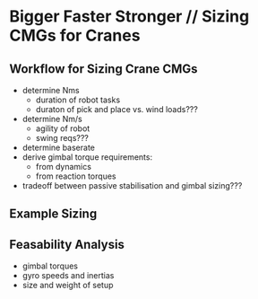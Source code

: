 
# Bigger Faster Stronger // Sizing CMGs for Cranes

## Workflow for Sizing Crane CMGs

- determine Nms
  - duration of robot tasks
  - duraton of pick and place vs. wind loads???
- determine Nm/s
  - agility of robot
  - swing reqs???
- determine baserate
- derive gimbal torque requirements:
  - from dynamics
  - from reaction torques
- tradeoff between passive stabilisation and gimbal sizing???

## Example Sizing

## Feasability Analysis

- gimbal torques
- gyro speeds and inertias
- size and weight of setup